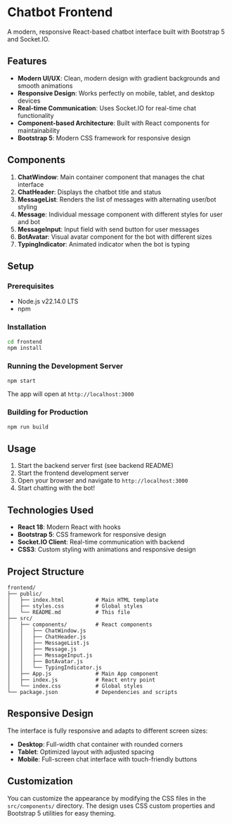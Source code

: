 # Chatbot Frontend

A modern, responsive React-based chatbot interface built with Bootstrap 5 and Socket.IO.

## Features

- **Modern UI/UX**: Clean, modern design with gradient backgrounds and smooth animations
- **Responsive Design**: Works perfectly on mobile, tablet, and desktop devices
- **Real-time Communication**: Uses Socket.IO for real-time chat functionality
- **Component-based Architecture**: Built with React components for maintainability
- **Bootstrap 5**: Modern CSS framework for responsive design

## Components

1. **ChatWindow**: Main container component that manages the chat interface
2. **ChatHeader**: Displays the chatbot title and status
3. **MessageList**: Renders the list of messages with alternating user/bot styling
4. **Message**: Individual message component with different styles for user and bot
5. **MessageInput**: Input field with send button for user messages
6. **BotAvatar**: Visual avatar component for the bot with different sizes
7. **TypingIndicator**: Animated indicator when the bot is typing

## Setup

### Prerequisites

- Node.js v22.14.0 LTS
- npm

### Installation

```bash
cd frontend
npm install
```

### Running the Development Server

```bash
npm start
```

The app will open at `http://localhost:3000`

### Building for Production

```bash
npm run build
```

## Usage

1. Start the backend server first (see backend README)
2. Start the frontend development server
3. Open your browser and navigate to `http://localhost:3000`
4. Start chatting with the bot!

## Technologies Used

- **React 18**: Modern React with hooks
- **Bootstrap 5**: CSS framework for responsive design
- **Socket.IO Client**: Real-time communication with backend
- **CSS3**: Custom styling with animations and responsive design

## Project Structure

```
frontend/
├── public/
│   ├── index.html          # Main HTML template
│   ├── styles.css          # Global styles
│   └── README.md           # This file
├── src/
│   ├── components/         # React components
│   │   ├── ChatWindow.js
│   │   ├── ChatHeader.js
│   │   ├── MessageList.js
│   │   ├── Message.js
│   │   ├── MessageInput.js
│   │   ├── BotAvatar.js
│   │   └── TypingIndicator.js
│   ├── App.js              # Main App component
│   ├── index.js            # React entry point
│   └── index.css           # Global styles
└── package.json            # Dependencies and scripts
```

## Responsive Design

The interface is fully responsive and adapts to different screen sizes:

- **Desktop**: Full-width chat container with rounded corners
- **Tablet**: Optimized layout with adjusted spacing
- **Mobile**: Full-screen chat interface with touch-friendly buttons

## Customization

You can customize the appearance by modifying the CSS files in the `src/components/` directory. The design uses CSS custom properties and Bootstrap 5 utilities for easy theming.
